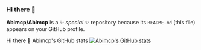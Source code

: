 ### Hi there 👋


**Abimcp/Abimcp** is a ✨ _special_ ✨ repository because its `README.md` (this file) appears on your GitHub profile.

Hi there 👋
Abimcp's GitHub stats 
[![Abimcp's GitHub stats](https://github-readme-stats.vercel.app/api?username=Abimcp)](https://github.com/Abimcp/github-readme-stats)

<!-- 
let name;
let occupation;
let hobbies = [];

💻 Techs, Languages & Tools I use
JS  HTML-5   CSS   Java   SQL   python   React   Express  nodejs   Jest 

My most used languages👇
Abi's Langs Stats

- 🔭 I’m currently working on The Futureproof Full Stack Developer Bootcamp
- 🌱 I’m currently learning SQL
- 👯 I’m looking to collaborate on 
- 🤔 I’m looking for help with ...
- 💬 Ask me about ...
- 📫 How to reach me: ...
- 😄 Pronouns: She / Her...
- ⚡ Fun fact: ...
 -->
